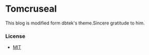 Tomcruseal
=====

This blog is modified form dbtek's theme.Sincere gratitude to him.


### License
- [MIT](http://opensource.org/licenses/MIT)






